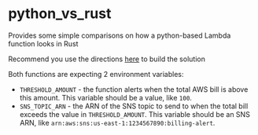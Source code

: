 # python_vs_rust
Provides some simple comparisons on how a python-based Lambda function looks in Rust

Recommend you use the directions [here](https://github.com/awslabs/aws-lambda-rust-runtime) to build the solution

Both functions are expecting 2 environment variables:
- `THRESHOLD_AMOUNT` - the function alerts when the total AWS bill is above this amount. This variable should be a value, like `100`.
- `SNS_TOPIC_ARN` - the ARN of the SNS topic to send to when the total bill exceeds the value in `THRESHOLD_AMOUNT`. This variable should be an SNS ARN, like `arn:aws:sns:us-east-1:1234567890:billing-alert`.

